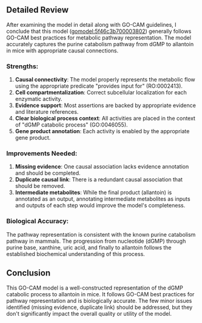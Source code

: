 ## Detailed Review

After examining the model in detail along with GO-CAM guidelines, I conclude that this model ([gomodel:5f46c3b700003802](https://bioregistry.io/go.model:5f46c3b700003802)) generally follows GO-CAM best practices for metabolic pathway representation. The model accurately captures the purine catabolism pathway from dGMP to allantoin in mice with appropriate causal connections.

### Strengths:
1. **Causal connectivity**: The model properly represents the metabolic flow using the appropriate predicate "provides input for" (RO:0002413).
2. **Cell compartmentalization**: Correct subcellular localization for each enzymatic activity.
3. **Evidence support**: Most assertions are backed by appropriate evidence and literature references.
4. **Clear biological process context**: All activities are placed in the context of "dGMP catabolic process" (GO:0046055).
5. **Gene product annotation**: Each activity is enabled by the appropriate gene product.

### Improvements Needed:
1. **Missing evidence**: One causal association lacks evidence annotation and should be completed.
2. **Duplicate causal link**: There is a redundant causal association that should be removed.
3. **Intermediate metabolites**: While the final product (allantoin) is annotated as an output, annotating intermediate metabolites as inputs and outputs of each step would improve the model's completeness.

### Biological Accuracy:
The pathway representation is consistent with the known purine catabolism pathway in mammals. The progression from nucleotide (dGMP) through purine base, xanthine, uric acid, and finally to allantoin follows the established biochemical understanding of this process.

## Conclusion
This GO-CAM model is a well-constructed representation of the dGMP catabolic process to allantoin in mice. It follows GO-CAM best practices for pathway representation and is biologically accurate. The few minor issues identified (missing evidence, duplicate link) should be addressed, but they don't significantly impact the overall quality or utility of the model.
